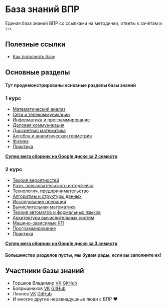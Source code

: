 # База знаний ВПР

Единая база знаний ВПР со ссылками на методички, ответы к зачётам и т.п.

## Полезные ссылки

- [Как пополнять базу](/howto.md)

## Основные разделы

#### Тут продемонстрированы основные разделы базы знаний 

### 1 курс
- [Математический анализ](/items/matanal/menu.md)
- [Сети и телекоммуникации](/items/seti/README.md)
- [Информатика и программирование](/items/inf1/main.md)
- [Деловая коммуникация](/items/delkom/README.md)
- [Дискретная математика](/items/discrete/README.md)
- [Алгебра и аналитическая геометрия](/items/algem/README.md)
- [Физика](/items/physics/README.md)
- [Практика](/items/pract1/README.md)

[**Супер мега сборник на Google диске за 2 семестр**](https://drive.google.com/drive/folders/1OKM2yYlsrIai8Zd_68wvKkQ9lldgY4i0?usp=sharing)

### 2 курс
- [Теория вероятностей](/items/teorver/README.md)
- [Разр. пользовательского интерфейса](/items/dui/README.md)
- [Технологич. предпринимательство](/items/techpred/README.md)
- [Алгоритмы и структуры данных](/items/algstr/README.md)
- [Исследование операций](/items/expop/README.md)
- [Вычислительная математика](/items/vychmat/README.md)
- [Теория автоматов и формальных языков](/items/teorof/README.md)
- [Архитектура вычислительных систем](/items/avys/README.md)
- [Машино-зависимые ЯП](/items/mzyp/README.md)
- [Программирование](/items/prog2/README.md)
- [Практика](/items/pract2/README.md)

[**Супер мега сборник на Google диске за 3 семестр**](https://drive.google.com/drive/folders/1mdPBKOMceLdzK89-oAb0EhYICUDNMSyd?usp=sharing)

#### Большинство разделов пусты, мы будем рады, если вы заполните их!

## Участники базы знаний

- Горшков Владимир [VK](https://vk.com/wkeep) [GitHub](https://github.com/whitekeep)
- Боярышников [VK](https://vk.com/jkearnsl) [GitHub](https://github.com/jkearnsl)
- Леонов [VK](https://vk.com/mxsleo) [GitHub](https://github.com/mxsleo)
- И многие другие неравнадушные люди с ВПР ❤️
